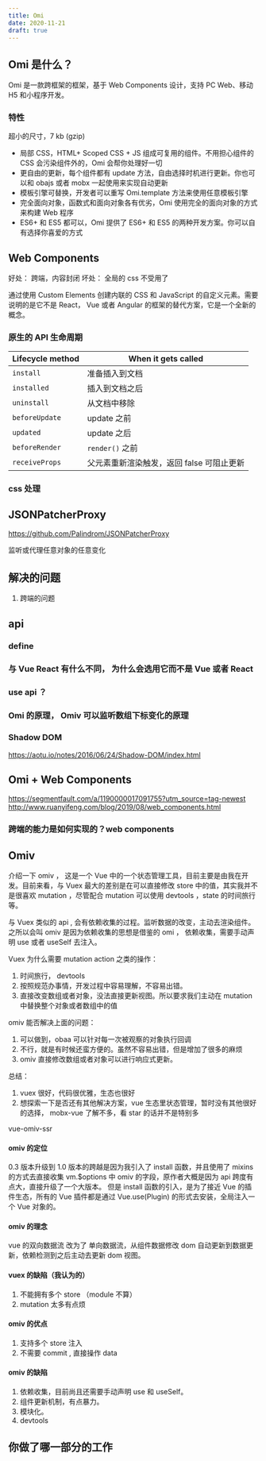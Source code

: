 ```yaml
---
title: Omi
date: 2020-11-21
draft: true
---
```


<!-- TODO: -->

## Omi 是什么？

Omi 是一款跨框架的框架，基于 Web Components 设计，支持 PC Web、移动 H5 和小程序开发。

<!-- https://github.com/Tencent/omi -->

### 特性

超小的尺寸，7 kb (gzip)

- 局部 CSS，HTML+ Scoped CSS + JS 组成可复用的组件。不用担心组件的 CSS 会污染组件外的，Omi 会帮你处理好一切
- 更自由的更新，每个组件都有 update 方法，自由选择时机进行更新。你也可以和 obajs 或者 mobx 一起使用来实现自动更新
- 模板引擎可替换，开发者可以重写 Omi.template 方法来使用任意模板引擎
- 完全面向对象，函数式和面向对象各有优劣，Omi 使用完全的面向对象的方式来构建 Web 程序
- ES6+ 和 ES5 都可以，Omi 提供了 ES6+ 和 ES5 的两种开发方案。你可以自有选择你喜爱的方式

## Web Components

<!-- https://zhuanlan.zhihu.com/p/97907370 -->

好处： 跨端，内容封闭
坏处： 全局的 css 不受用了

通过使用 Custom Elements 创建内联的 CSS 和 JavaScript 的自定义元素。需要说明的是它不是 React， Vue 或者 Angular 的框架的替代方案，它是一个全新的概念。

### 原生的 API 生命周期

| Lifecycle method | When it gets called                       |
| ---------------- | ----------------------------------------- |
| `install`        | 准备插入到文档                            |
| `installed`      | 插入到文档之后                            |
| `uninstall`      | 从文档中移除                              |
| `beforeUpdate`   | update 之前                               |
| `updated`        | update 之后                               |
| `beforeRender`   | `render()` 之前                           |
| `receiveProps`   | 父元素重新渲染触发，返回 false 可阻止更新 |

### css 处理

<!-- https://www.zhangxinxu.com/wordpress/2021/02/web-components-import-css/ -->
<!-- https://developer.mozilla.org/zh-CN/docs/Web/Web_Components -->

## JSONPatcherProxy

https://github.com/Palindrom/JSONPatcherProxy

监听或代理任意对象的任意变化

## 解决的问题

1. 跨端的问题

## api

### define

### 与 Vue React 有什么不同， 为什么会选用它而不是 Vue 或者 React

### use api ？

### Omi 的原理， Omiv 可以监听数组下标变化的原理

### Shadow DOM

https://aotu.io/notes/2016/06/24/Shadow-DOM/index.html

## Omi + Web Components

https://segmentfault.com/a/1190000017091755?utm_source=tag-newest
http://www.ruanyifeng.com/blog/2019/08/web_components.html

### 跨端的能力是如何实现的？web components

## Omiv

介绍一下 omiv ， 这是一个 Vue 中的一个状态管理工具，目前主要是由我在开发。目前来看，与 Vuex 最大的差别是在可以直接修改 store 中的值，其实我并不是很喜欢 mutation ，尽管配合 mutation 可以使用 devtools ，state 的时间旅行等。

与 Vuex 类似的 api , 会有依赖收集的过程。监听数据的改变，主动去渲染组件。 之所以会叫 omiv 是因为依赖收集的思想是借鉴的 omi ， 依赖收集，需要手动声明 use 或者 useSelf 去注入。

Vuex 为什么需要 mutation action 之类的操作：

1. 时间旅行， devtools
2. 按照规范办事情，开发过程中容易理解，不容易出错。
3. 直接改变数组或者对象，没法直接更新视图。所以要求我们主动在 mutation 中替换整个对象或者数组中的值

omiv 能否解决上面的问题：

1. 可以做到，obaa 可以针对每一次被观察的对象执行回调
2. 不行，就是有时候还蛮方便的。虽然不容易出错，但是增加了很多的麻烦
3. omiv 直接修改数组或者对象可以进行响应式更新。

总结：

1. vuex 很好，代码很优雅，生态也很好
2. 想探索一下是否还有其他解决方案，vue 生态里状态管理，暂时没有其他很好的选择， mobx-vue 了解不多，看 star 的话并不是特别多

vue-omiv-ssr

#### omiv 的定位

0.3 版本升级到 1.0 版本的跨越是因为我引入了 install 函数，并且使用了 mixins 的方式去直接收集 vm.\$options 中 omiv 的字段，原作者大概是因为 api 跨度有点大，直接升级了一个大版本。 但是 install 函数的引入，是为了接近 Vue 的插件生态，所有的 Vue 插件都是通过 Vue.use(Plugin) 的形式去安装，全局注入一个 Vue 对象的。

#### omiv 的理念

vue 的双向数据流 改为了 单向数据流，从组件数据修改 dom 自动更新到数据更新，依赖检测到之后主动去更新 dom 视图。

#### vuex 的缺陷（我认为的）

1. 不能拥有多个 store （module 不算）
2. mutation 太多有点烦

#### omiv 的优点

1. 支持多个 store 注入
2. 不需要 commit , 直接操作 data

#### omiv 的缺陷

1. 依赖收集，目前尚且还需要手动声明 use 和 useSelf。
2. 组件更新机制，有点暴力。
3. 模块化。
4. devtools

## 你做了哪一部分的工作

